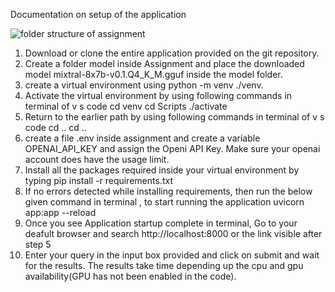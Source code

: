 Documentation on setup of the application

![folder structure of assignment](https://github.com/Occlumen/QueryAnsweringApplication/assets/82927164/d0080570-de0f-478e-babc-2e473eff074c)

1) Download or clone the entire application provided on the git repository.
2) Create a folder model inside Assignment and place the downloaded model mixtral-8x7b-v0.1.Q4_K_M.gguf inside the model folder.
3) create a virtual environment using python -m venv ./venv.
4) Activate the virtual environment by using following commands in terminal of v s code
                     cd venv
                     cd Scripts
                     ./activate
5) Return to the earlier path by using following commands in terminal of v s code
                     cd ..
                     cd ..
6) create a file .env inside assignment and create a variable OPENAI_API_KEY and assign the Openi API Key.
   Make sure your openai account does have the usage limit.
7) Install all the packages required inside your virtual environment by typing 
                 pip install -r requirements.txt
8) If no errors detected while installing requirements, then run the below given command in terminal , to start running the application
                   uvicorn app:app --reload
9) Once you see Application startup complete in terminal, Go to your deafult browser and search
                 http://localhost:8000 or the link visible after step 5
10) Enter your query in the input box provided and click on submit and wait for the results.
   The results take time depending up the cpu and gpu availability(GPU has not been enabled in the code).

